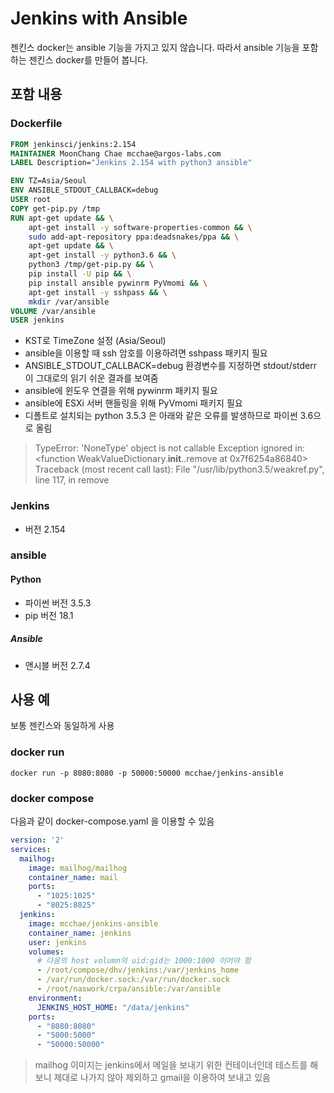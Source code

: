 # Jenkins with Ansible 

젠킨스 docker는 ansible 기능을 가지고 있지 않습니다. 따라서 ansible 기능을 포함하는 젠킨스 docker를 만들어 봅니다.

## 포함 내용

### Dockerfile
``` Dockerfile
FROM jenkinsci/jenkins:2.154
MAINTAINER MoonChang Chae mcchae@argos-labs.com
LABEL Description="Jenkins 2.154 with python3 ansible"

ENV TZ=Asia/Seoul
ENV ANSIBLE_STDOUT_CALLBACK=debug
USER root
COPY get-pip.py /tmp
RUN apt-get update && \
	apt-get install -y software-properties-common && \
	sudo add-apt-repository ppa:deadsnakes/ppa && \
    apt-get update && \
    apt-get install -y python3.6 && \
    python3 /tmp/get-pip.py && \
    pip install -U pip && \
    pip install ansible pywinrm PyVmomi && \
    apt-get install -y sshpass && \
    mkdir /var/ansible
VOLUME /var/ansible
USER jenkins
```

* KST로 TimeZone 설정 (Asia/Seoul)
* ansible을 이용할 때 ssh 암호를 이용하려면 sshpass 패키지 필요
* ANSIBLE_STDOUT_CALLBACK=debug 환경변수를 지정하면 stdout/stderr 이 그대로의 읽기 쉬운 결과를 보여줌
* ansible에 윈도우 연결을 위해 pywinrm 패키지 필요
* ansible에 ESXi 서버 핸들링을 위해 PyVmomi 패키지 필요
* 디폴트로 설치되는 python 3.5.3 은 아래와 같은 오류를 발생하므로 파이썬 3.6으로 올림

> TypeError: 'NoneType' object is not callable
> Exception ignored in: <function WeakValueDictionary.__init__.<locals>.remove at 0x7f6254a86840>
> Traceback (most recent call last):
>   File "/usr/lib/python3.5/weakref.py", line 117, in remove


### Jenkins
* 버전 2.154

### ansible

#### Python
* 파이썬 버전 3.5.3
* pip 버전 18.1

##### Ansible
* 앤시블 버전 2.7.4

## 사용 예

보통 젠킨스와 동일하게 사용

### docker run

```
docker run -p 8080:8080 -p 50000:50000 mcchae/jenkins-ansible
```

### docker compose

다음과 같이 docker-compose.yaml 을 이용할 수 있음

``` yaml
version: '2'
services:
  mailhog:
    image: mailhog/mailhog
    container_name: mail
    ports:
      - "1025:1025"
      - "8025:8025"
  jenkins:
    image: mcchae/jenkins-ansible
    container_name: jenkins
    user: jenkins
    volumes:
      # 다음의 host volumn의 uid:gid는 1000:1000 이어야 함
      - /root/compose/dhv/jenkins:/var/jenkins_home
      - /var/run/docker.sock:/var/run/docker.sock
      - /root/naswork/crpa/ansible:/var/ansible
    environment:
      JENKINS_HOST_HOME: "/data/jenkins"
    ports:
      - "8080:8080"
      - "5000:5000"
      - "50000:50000"
```

> mailhog 이미지는 jenkins에서 메일을 보내기 위한 컨테이너인데 테스트를 해 보니 제대로 나가지 않아 제외하고 gmail을 이용하여 보내고 있음


